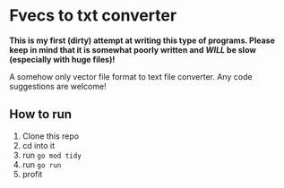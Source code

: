 # Fvecs to txt converter
**This is my first (dirty) attempt at writing this type of programs. Please keep in mind that it is somewhat poorly written and ***WILL*** be slow (especially with huge files)!**

A somehow only vector file format to text file converter.
Any code suggestions are welcome!

## How to run
1. Clone this repo
2. cd into it
3. run ```go mod tidy```
4. run ```go run```
5. profit
